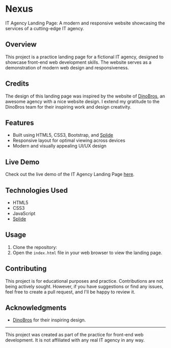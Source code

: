# Nexus

IT Agency Landing Page: A modern and responsive website showcasing the services of a cutting-edge IT agency.

## Overview

This project is a practice landing page for a fictional IT agency, designed to showcase front-end web development skills. The website serves as a demonstration of modern web design and responsiveness.

## Credits

The design of this landing page was inspired by the website of [DinoBros](https://www.dinobros.com/), an awesome agency with a nice website design. I extend my gratitude to the DinoBros team for their inspiring work and design creativity.

## Features

- Built using HTML5, CSS3, Bootstrap, and [Splide](https://splidejs.com/)
- Responsive layout for optimal viewing across devices
- Modern and visually appealing UI/UX design

## Live Demo

Check out the live demo of the IT Agency Landing Page [here](https://salma-al.github.io/nexus/).

## Technologies Used

- HTML5
- CSS3
- JavaScript
- [Splide](https://splidejs.com/)

## Usage

1. Clone the repository:
2. Open the `index.html` file in your web browser to view the landing page.

## Contributing

This project is for educational purposes and practice. Contributions are not being actively sought. However, if you have suggestions or find any issues, feel free to create a pull request, and I'll be happy to review it.

## Acknowledgments

- [DinoBros](https://www.dinobros.com/) for their inspiring design.

---

This project was created as part of the practice for front-end web development. It is not affiliated with any real IT agency in any way.
